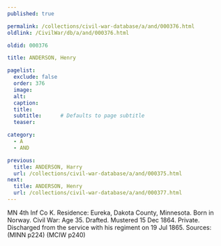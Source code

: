 ```yaml
---
published: true

permalink: /collections/civil-war-database/a/and/000376.html
oldlink: /CivilWar/db/a/and/000376.html

oldid: 000376

title: ANDERSON, Henry

pagelist:
  exclude: false
  order: 376
  image: 
  alt:
  caption:
  title:
  subtitle:      # Defaults to page subtitle
  teaser:

category: 
  - A 
  - AND

previous:
  title: ANDERSON, Harry
  url: /collections/civil-war-database/a/and/000375.html  
next:
  title: ANDERSON, Henry
  url: /collections/civil-war-database/a/and/000377.html   
---
```

MN 4th Inf Co K. Residence: Eureka, Dakota County, Minnesota. Born in Norway. Civil War: Age 35. Drafted. Mustered 15 Dec 1864. Private. Discharged from the service with his regiment on 19 Jul 1865. Sources: (MINN p224) (MCIW p240)